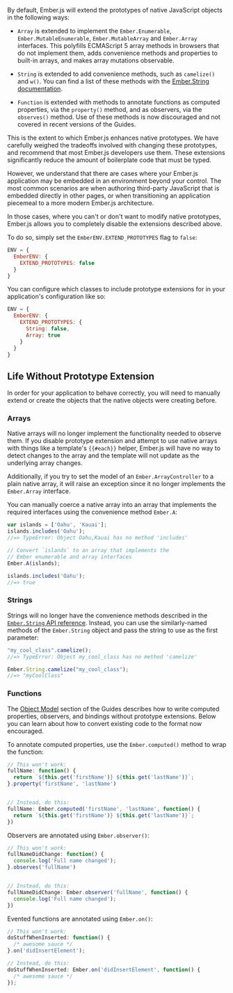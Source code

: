 By default, Ember.js will extend the prototypes of native JavaScript
objects in the following ways:

* `Array` is extended to implement the `Ember.Enumerable`,
  `Ember.MutableEnumerable`, `Ember.MutableArray` and `Ember.Array`
  interfaces. This polyfills ECMAScript 5 array methods in browsers that
  do not implement them, adds convenience methods and properties to
  built-in arrays, and makes array mutations observable.

* `String` is extended to add convenience methods, such as
  `camelize()` and `w()`. You can find a list of these methods with the
  [Ember.String documentation](http://emberjs.com/api/classes/Ember.String.html).

* `Function` is extended with methods to annotate functions as
  computed properties, via the `property()` method, and as observers,
  via the `observes()` method. Use of these methods
  is now discouraged and not covered in recent versions of the Guides.

This is the extent to which Ember.js enhances native prototypes. We have
carefully weighed the tradeoffs involved with changing these prototypes,
and recommend that most Ember.js developers use them. These extensions
significantly reduce the amount of boilerplate code that must be typed.

However, we understand that there are cases where your Ember.js
application may be embedded in an environment beyond your control. The
most common scenarios are when authoring third-party JavaScript that is
embedded directly in other pages, or when transitioning an application
piecemeal to a more modern Ember.js architecture.

In those cases, where you can't or don't want to modify native
prototypes, Ember.js allows you to completely disable the extensions
described above.

To do so, simply set the `EmberENV.EXTEND_PROTOTYPES` flag to `false`:

```config/environment.js
ENV = {
  EmberENV: {
    EXTEND_PROTOTYPES: false
  }
}
```

You can configure which classes to include prototype extensions
for in your application's configuration like so:

```config/environment.js
ENV = {
  EmberENV: {
    EXTEND_PROTOTYPES: {
      String: false,
      Array: true
    }
  }
}
```

## Life Without Prototype Extension

In order for your application to behave correctly, you will need to
manually extend or create the objects that the native objects were
creating before.

### Arrays

Native arrays will no longer implement the functionality needed to
observe them. If you disable prototype extension and attempt to use
native arrays with things like a template's `{{#each}}` helper, Ember.js
will have no way to detect changes to the array and the template will
not update as the underlying array changes.

Additionally, if you try to set the model of an
`Ember.ArrayController` to a plain native array, it will raise an
exception since it no longer implements the `Ember.Array` interface.

You can manually coerce a native array into an array that implements the
required interfaces using the convenience method `Ember.A`:

```javascript
var islands = ['Oahu', 'Kauai'];
islands.includes('Oahu');
//=> TypeError: Object Oahu,Kauai has no method 'includes'

// Convert `islands` to an array that implements the
// Ember enumerable and array interfaces
Ember.A(islands);

islands.includes('Oahu');
//=> true
```

### Strings

Strings will no longer have the convenience methods described in the
[`Ember.String` API reference](http://emberjs.com/api/classes/Ember.String.html).
Instead,
you can use the similarly-named methods of the `Ember.String` object and
pass the string to use as the first parameter:

```javascript
"my_cool_class".camelize();
//=> TypeError: Object my_cool_class has no method 'camelize'

Ember.String.camelize("my_cool_class");
//=> "myCoolClass"
```

### Functions

The [Object Model](../../object-model/) section of the Guides describes
how to write computed properties, observers, and bindings without
prototype extensions. Below you can learn about how to convert existing
code to the format now encouraged.

To annotate computed properties, use the `Ember.computed()` method to
wrap the function:

```javascript
// This won't work:
fullName: function() {
  return `${this.get('firstName')} ${this.get('lastName')}`;
}.property('firstName', 'lastName')


// Instead, do this:
fullName: Ember.computed('firstName', 'lastName', function() {
  return `${this.get('firstName')} ${this.get('lastName')}`;
})
```

Observers are annotated using `Ember.observer()`:

```javascript
// This won't work:
fullNameDidChange: function() {
  console.log('Full name changed');
}.observes('fullName')


// Instead, do this:
fullNameDidChange: Ember.observer('fullName', function() {
  console.log('Full name changed');
})
```

Evented functions are annotated using `Ember.on()`:

```javascript
// This won't work:
doStuffWhenInserted: function() {
  /* awesome sauce */
}.on('didInsertElement');

// Instead, do this:
doStuffWhenInserted: Ember.on('didInsertElement', function() {
  /* awesome sauce */
});
```
